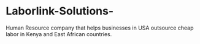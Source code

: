 # Laborlink-Solutions-
Human Resource company that helps businesses in USA outsource cheap labor in Kenya and East African countries. 
